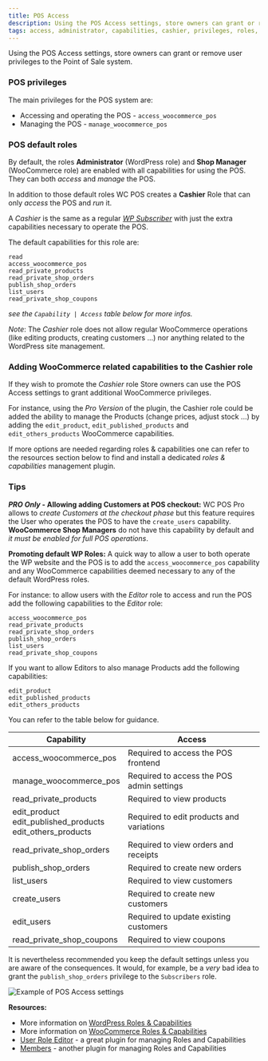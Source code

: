 ```yaml
---
title: POS Access
description: Using the POS Access settings, store owners can grant or remove user privileges to the Point of Sale system.
tags: access, administrator, capabilities, cashier, privileges, roles, shop-manager, users
---
```


Using the POS Access settings, store owners can grant or remove user privileges to the Point of Sale system.

### POS privileges

The main privileges for the POS system are: 

- Accessing and operating the POS - `access_woocommerce_pos`
- Managing the POS - `manage_woocommerce_pos`

### POS default roles

By default, the roles **Administrator** (WordPress role) and **Shop Manager** (WooCommerce role) are enabled with all capabilities for using the POS. They can both _access_ and _manage_ the POS.

In addition to those default roles WC POS creates a **Cashier** Role that can only _access_ the POS and _run_ it.

A _Cashier_ is the same as a regular _[WP Subscriber](https://codex.wordpress.org/Roles_and_Capabilities#Subscriber)_ with just the extra capabilities necessary to operate the POS.

The default capabilities for this role are:

```
read
access_woocommerce_pos
read_private_products
read_private_shop_orders    
publish_shop_orders
list_users
read_private_shop_coupons
```
_see the `Capability | Access` table below for more infos._

_Note_: The _Cashier_ role does not allow regular WooCommerce operations (like editing products, creating customers ...) nor anything related to the WordPress site management.

### Adding WooCommerce related capabilities to the Cashier role
If they wish to promote the _Cashier_ role Store owners can use the POS Access settings to grant additional WooCommerce privileges.

For instance, using the _Pro Version_ of the plugin, the Cashier role could be added the ability to manage the Products (change prices, adjust stock ...) by adding the `edit_product`, `edit_published_products` and `edit_others_products` WooCommerce capabilities.  

If more options are needed regarding roles & capabilities one can refer to the resources section below to find and install a dedicated _roles & capabilities_ management plugin.

### Tips

**_PRO Only_ - Allowing adding Customers at POS checkout:**
WC POS Pro allows to _create Customers at the checkout phase_ but this feature requires the User who operates the POS to have the `create_users` capability. **WooCommerce Shop Managers** do not have this capability by default and _it must be enabled for full POS operations_.

**Promoting default WP Roles:**
A quick way to allow a user to both operate the WP website and the POS is to add the `access_woocommerce_pos` capability and any WooCommerce capabilities deemed necessary to any of the default WordPress roles.

For instance: to allow users with the _Editor_ role to access and run the POS add the following capabilities to the _Editor_ role: 

```
access_woocommerce_pos
read_private_products
read_private_shop_orders    
publish_shop_orders
list_users
read_private_shop_coupons
```

If you want to allow Editors to also manage Products add the following capabilities:

```
edit_product
edit_published_products
edit_others_products
```

You can refer to the table below for guidance.

| Capability | Access |
| - | - |
| access_woocommerce_pos | Required to access the POS frontend |
| manage_woocommerce_pos | Required to access the POS admin settings |
| read_private_products | Required to view products |
| edit_product <br> edit_published_products <br> edit_others_products | Required to edit products and variations |
| read_private_shop_orders | Required to view orders and receipts |
| publish_shop_orders | Required to create new orders |
| list_users | Required to view customers |
| create_users | Required to create new customers |
| edit_users | Required to update existing customers |
| read_private_shop_coupons | Required to view coupons |

It is nevertheless recommended you keep the default settings unless you are aware of the consequences.
It would, for example, be a _very_ bad idea to grant the `publish_shop_orders` privilege to the `Subscribers` role. 

![Example of POS Access settings](http://wcpos.com/wp-content/uploads/2015/05/user-capabilities.png "Example of POS Access settings")

**Resources:**

*   More information on [WordPress Roles & Capabilities](https://codex.wordpress.org/Roles_and_Capabilities)
*   More information on [WooCommerce Roles & Capabilities](http://docs.woothemes.com/document/roles-capabilities/)
*   [User Role Editor](https://wordpress.org/plugins/user-role-editor/) - a great plugin for managing Roles and Capabilities
*   [Members](https://wordpress.org/plugins/members/) - another plugin for managing Roles and Capabilities
